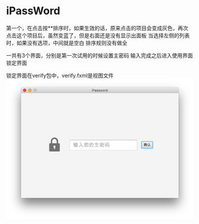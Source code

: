 # iPassWord
第一个，在点击按**排序时，如果生效的话，原来点击的项目会变成灰色，再次点击这个项目后，虽然变蓝了，但是右面还是没有显示出面板
当选择左侧的列表时，如果没有选项，中间就是空白
排序规则没有做全


一共有3个界面，分别是第一次试用的时候设置主密码
输入完成之后进入使用界面
锁定界面

锁定界面在verify包中，verify.fxml是视图文件
![avatar](./append/verify.png)
